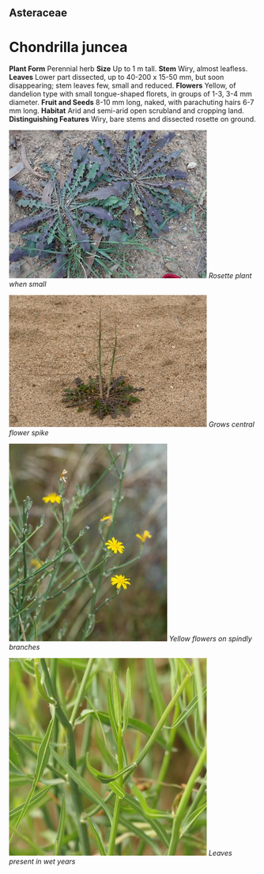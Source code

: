 ## Asteraceae
# Chondrilla juncea
 **Plant Form** Perennial herb **Size** Up to 1 m tall. **Stem** Wiry, almost leafless. **Leaves** Lower part dissected, up to 40-200 x 15-50 mm, but soon disappearing; stem leaves few, small and reduced. **Flowers** Yellow, of dandelion type with small tongue-shaped florets, in groups of 1-3, 3-4 mm diameter. **Fruit and Seeds** 8-10 mm long, naked, with parachuting hairs 6-7 mm long. **Habitat** Arid and semi-arid open scrubland and cropping land. **Distinguishing Features** Wiry, bare stems and dissected rosette on ground.


![Rosette plant when small](31_P4184679.jpg)
 *Rosette plant when small* 

![Grows central flower spike](71360_P7050145.jpg)
 *Grows central flower spike* 

![Yellow flowers on spindly branches](73616__SDI6079.jpg)
 *Yellow flowers on spindly branches* 

![Leaves present in wet years](69674_P1022138.jpg)
 *Leaves present in wet years* 

